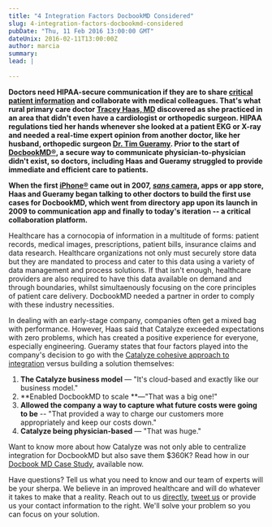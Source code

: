 ```yaml
---
title: "4 Integration Factors DocbookMD Considered"
slug: 4-integration-factors-docbookmd-considered
pubDate: "Thu, 11 Feb 2016 13:00:00 GMT"
dateUnix: 2016-02-11T13:00:00Z
author: marcia
summary: 
lead: |
    
---
```

**Doctors need HIPAA-secure communication if they are to share [critical patient information][1] and collaborate with medical colleagues. That's what rural primary care doctor [Tracey Haas, MD][2] discovered as she practiced in an area that didn't even have a cardiologist or orthopedic surgeon. HIPAA regulations tied her hands whenever she looked at a patient EKG or X-ray and needed a real-time expert opinion from another doctor, like her husband, orthopedic surgeon [Dr. Tim Gueramy][3]. Prior to the start of [DocbookMD®][4], a secure way to communicate physician-to-physician didn't exist, so doctors, including Haas and Gueramy struggled to provide immediate and efficient care to patients.**

**When the first [iPhone®][5] came out in 2007, [_sans_][6][ camera][6], apps or app store, Haas and Gueramy began talking to other doctors to build the first use cases for DocbookMD, which went from directory app upon its launch in 2009 to communication app and finally to today's iteration -- a critical collaboration platform.**

Healthcare has a cornocopia of information in a multitude of forms: patient records, medical images, prescriptions, patient bills, insurance claims and data research. Healthcare organizations not only must securely store data but they are mandated to process and cater to this data using a variety of data management and process solutions. If that isn't enough, healthcare providers are also required to have this data available on demand and through boundaries, whilst simultaenously focusing on the core principles of patient care delivery. DocbookMD needed a partner in order to comply with these industry necessities.

In dealing with an early-stage company, companies often get a mixed bag with performance. However, Haas said that Catalyze exceeded expectations with zero problems, which has created a positive experience for everyone, especially engineering. Gueramy states that four factors played into the company's decision to go with the [Catalyze cohesive approach to integration][7] versus building a solution themselves:

1. **The Catalyze business model** — "It's cloud-based and exactly like our business model."
2. **Enabled DocbookMD to scale **—"That was a big one!"
3. **Allowed the company a way to capture what future costs were going to be** \-- "That provided a way to charge our customers more appropriately and keep our costs down."
4. **Catalyze being physician-based** — "That was huge."

Want to know more about how Catalyze was not only able to centralize integration for DocbookMD but also save them $360K? Read how in our [Docbook MD Case Study][8], available now.

Have questions? Tell us what you need to know and our team of experts will be your sherpa. We believe in an improved healthcare and will do whatever it takes to make that a reality. Reach out to us [directly][9], [tweet us][10] or provide us your contact information to the right. We'll solve your problem so you can focus on your solution.

[1]: https://catalyze.io/learn/what-is-protected-health-information-or-phi
[2]: https://www.linkedin.com/in/tracey-haas-do-mph-23ba5054
[3]: https://www.linkedin.com/in/tim-gueramy-a702311a
[4]: https://www.docbookmd.com/
[5]: http://www.apple.com/iphone/
[6]: http://www.sansmirror.com/
[7]: https://catalyze.io/redpoint
[8]: https://catalyze.io/customers/docbookmd
[9]: mailto:hello@catalyze.io
[10]: https://twitter.com/catalyzeio
